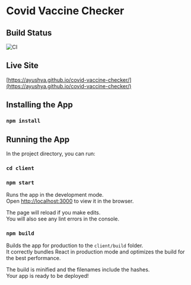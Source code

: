 # Covid Vaccine Checker

## Build Status
![CI](https://github.com/ayushya/covid-vaccine-checker/workflows/CI/badge.svg)

## Live Site
[https://ayushya.github.io/covid-vaccine-checker/](https://ayushya.github.io/covid-vaccine-checker/)

## Installing the App

### `npm install`

## Running the App

In the project directory, you can run:

### `cd client`
### `npm start`

Runs the app in the development mode.<br />
Open [http://localhost:3000](http://localhost:3000) to view it in the browser.

The page will reload if you make edits.<br />
You will also see any lint errors in the console.


### `npm build`

Builds the app for production to the `client/build` folder.<br />
It correctly bundles React in production mode and optimizes the build for the best performance.

The build is minified and the filenames include the hashes.<br />
Your app is ready to be deployed!
